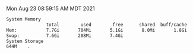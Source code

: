 Mon Aug 23 08:59:15 AM MDT 2021
```bash
System Memory
               total        used        free      shared  buff/cache   available
Mem:           7.7Gi       704Mi       5.1Gi       8.0Mi       1.8Gi       6.7Gi
Swap:          7.6Gi       208Mi       7.4Gi
System Storage
644M	.
```
```bash

